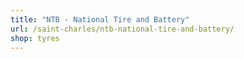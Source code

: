 ```yaml
---
title: "NTB - National Tire and Battery"
url: /saint-charles/ntb-national-tire-and-battery/
shop: tyres
---
```

